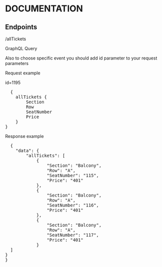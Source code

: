 <h1>DOCUMENTATION</h1>
<h2>Endpoints</h2>
<p>/allTickets</p>
<p>GraphQL Query</p>
<p>Also to choose specific event you should add id parameter to your request parameters</p>
<p>Request example</p>
id=1195
<pre>
  {
	allTickets {
		Section
		Row
		SeatNumber
		Price
	}
}
</pre>
<p>Response example</p>
<pre>
  {
	"data": {
		"allTickets": [
			{
				"Section": "Balcony",
				"Row": "A",
				"SeatNumber": "115",
				"Price": "401"
			},
			{
				"Section": "Balcony",
				"Row": "A",
				"SeatNumber": "116",
				"Price": "401"
			},
			{
				"Section": "Balcony",
				"Row": "A",
				"SeatNumber": "117",
				"Price": "401"
			}
  ]
}
}
</pre>
